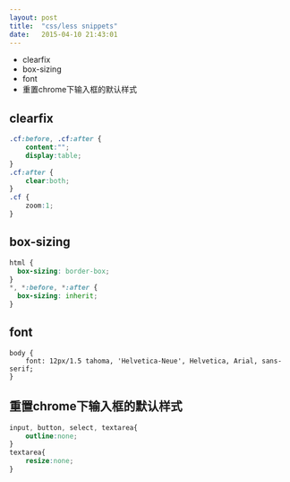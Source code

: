 ```yaml
---
layout: post
title:  "css/less snippets"
date:   2015-04-10 21:43:01
---
```


- clearfix
- box-sizing
- font
- 重置chrome下输入框的默认样式


## clearfix

```css
.cf:before, .cf:after {
    content:"";
    display:table;
}
.cf:after {
    clear:both;
}
.cf {
    zoom:1;
}
```


## box-sizing

```css
html {
  box-sizing: border-box;
}
*, *:before, *:after {
  box-sizing: inherit;
}
```

## font

```
body {
	font: 12px/1.5 tahoma, 'Helvetica-Neue', Helvetica, Arial, sans-serif;
}
```

## 重置chrome下输入框的默认样式

```css
input, button, select, textarea{
    outline:none;
}
textarea{
    resize:none;
}
```

